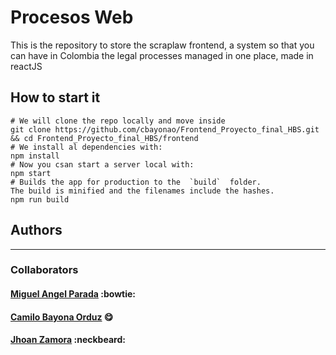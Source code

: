 # Procesos Web

This is the repository to store the scraplaw frontend, a system so that you can have in Colombia the legal processes managed in one place, made in reactJS


## How to start it

```
# We will clone the repo locally and move inside
git clone https://github.com/cbayonao/Frontend_Proyecto_final_HBS.git && cd Frontend_Proyecto_final_HBS/frontend
# We install al dependencies with:
npm install
# Now you csan start a server local with:
npm start
# Builds the app for production to the  `build`  folder.  
The build is minified and the filenames include the hashes.  
npm run build
```

## Authors
---
### Collaborators
#### [Miguel Angel Parada](http://miguel-canon.me/) :bowtie:
#### [Camilo Bayona Orduz](https://www.bayona.me/) :yum:
#### [Jhoan Zamora](http://me.jzamora.tech/)  :neckbeard:
